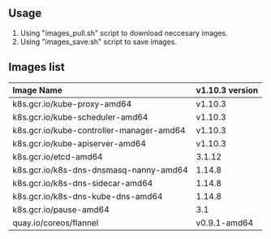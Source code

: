 
## Usage
1. Using "images_pull.sh" script to download neccesary images.
2. Using "images_save.sh" script to save images.



## Images list

|Image Name|v1.10.3 version|
|:-|:-|
|k8s.gcr.io/kube-proxy-amd64|v1.10.3|
|k8s.gcr.io/kube-scheduler-amd64|v1.10.3|
|k8s.gcr.io/kube-controller-manager-amd64|v1.10.3|
|k8s.gcr.io/kube-apiserver-amd64|v1.10.3|
|k8s.gcr.io/etcd-amd64|3.1.12|
|k8s.gcr.io/k8s-dns-dnsmasq-nanny-amd64|1.14.8|
|k8s.gcr.io/k8s-dns-sidecar-amd64|1.14.8|
|k8s.gcr.io/k8s-dns-kube-dns-amd64|1.14.8|
|k8s.gcr.io/pause-amd64|3.1|
|quay.io/coreos/flannel|v0.9.1-amd64|